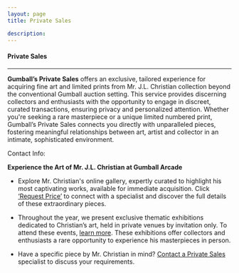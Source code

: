 ```yaml
---
layout: page
title: Private Sales

description:
---
```



#### Private Sales 
---

**Gumball’s Private Sales** offers an exclusive, tailored experience for acquiring fine art and limited prints from Mr. J.L. Christian collection beyond the conventional Gumball auction setting. This service provides discerning collectors and enthusiasts with the opportunity to engage in discreet, curated transactions, ensuring privacy and personalized attention. Whether you're seeking a rare masterpiece or a unique limited numbered print, Gumball’s Private Sales connects you directly with unparalleled pieces, fostering meaningful relationships between art, artist and collector in an intimate, sophisticated environment. 


Contact Info: 

**Experience the Art of Mr. J.L. Christian at Gumball Arcade**  

* Explore Mr. Christian's online gallery, expertly curated to highlight his most captivating works, available for immediate acquisition. Click [‘Request Price’](#) to connect with a specialist and discover the full details of these extraordinary pieces.  

* Throughout the year, we present exclusive thematic exhibitions dedicated to Christian’s art, held in private venues by invitation only. To attend these events, [learn more](#). These exhibitions offer collectors and enthusiasts a rare opportunity to experience his masterpieces in person.  

* Have a specific piece by Mr. Christian in mind? [Contact a Private Sales](#) specialist to discuss your requirements.
